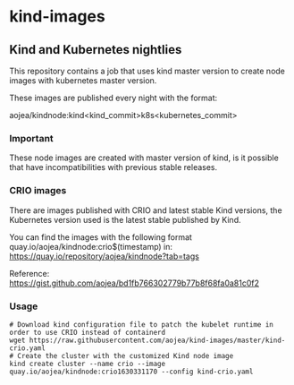 # kind-images

## Kind and Kubernetes nightlies

This repository contains a job that uses kind master version
to create node images with kubernetes master version.

These images are published every night with the format:

aojea/kindnode:kind<kind_commit>k8s<kubernetes_commit>

### Important

These node images are created with master version of kind, is it possible
that have incompatibilities with previous stable releases.

### CRIO images

There are images published with CRIO and latest stable Kind versions, the Kubernetes version used is the latest stable published by Kind.

You can find the images with the following format quay.io/aojea/kindnode:crio$(timestamp) in:
https://quay.io/repository/aojea/kindnode?tab=tags

Reference: https://gist.github.com/aojea/bd1fb766302779b77b8f68fa0a81c0f2

### Usage

```
# Download kind configuration file to patch the kubelet runtime in order to use CRIO instead of containerd
wget https://raw.githubusercontent.com/aojea/kind-images/master/kind-crio.yaml
# Create the cluster with the customized Kind node image
kind create cluster --name crio --image quay.io/aojea/kindnode:crio1630331170 --config kind-crio.yaml 
```





